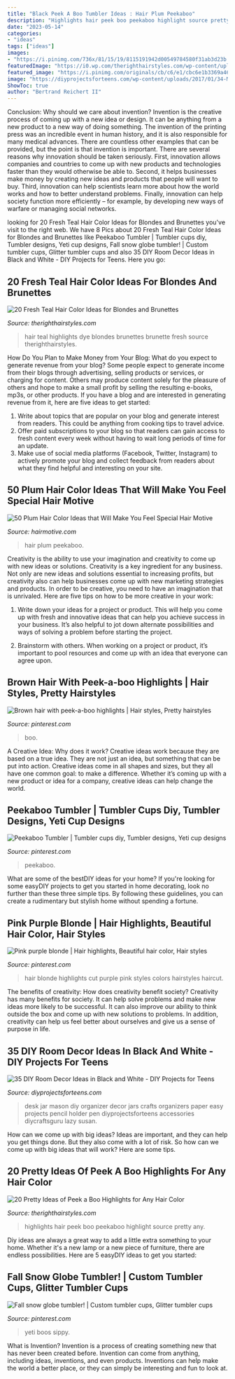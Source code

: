 ```yaml
---
title: "Black Peek A Boo Tumbler Ideas : Hair Plum Peekaboo"
description: "Highlights hair peek boo peekaboo highlight source pretty any"
date: "2023-05-14"
categories:
- "ideas"
tags: ["ideas"]
images:
- "https://i.pinimg.com/736x/81/15/19/8115191942d00549784580f31ab3d23b.jpg"
featuredImage: "https://i0.wp.com/therighthairstyles.com/wp-content/uploads/2016/04/2-teal-hair-with-blue-highlights.jpg?w=500&amp;ssl=1"
featured_image: "https://i.pinimg.com/originals/cb/c6/e1/cbc6e1b3369a46a563df4a25a95e0ed0.jpg"
image: "https://diyprojectsforteens.com/wp-content/uploads/2017/01/34-Mason-Jar-Desk-Organizer.jpg"
ShowToc: true
author: "Bertrand Reichert II"
---
```



Conclusion: Why should we care about invention?
Invention is the creative process of coming up with a new idea or design. It can be anything from a new product to a new way of doing something. The invention of the printing press was an incredible event in human history, and it is also responsible for many medical advances. There are countless other examples that can be provided, but the point is that invention is important.
There are several reasons why innovation should be taken seriously. First, innovation allows companies and countries to come up with new products and technologies faster than they would otherwise be able to. Second, it helps businesses make money by creating new ideas and products that people will want to buy. Third, innovation can help scientists learn more about how the world works and how to better understand problems. Finally, innovation can help society function more efficiently – for example, by developing new ways of warfare or managing social networks.

	

		
looking for 20 Fresh Teal Hair Color Ideas for Blondes and Brunettes you've visit to the right web. We have 8 Pics about 20 Fresh Teal Hair Color Ideas for Blondes and Brunettes like Peekaboo Tumbler | Tumbler cups diy, Tumbler designs, Yeti cup designs, Fall snow globe tumbler! | Custom tumbler cups, Glitter tumbler cups and also 35 DIY Room Decor Ideas in Black and White - DIY Projects for Teens. Here you go:
		
    
## 20 Fresh Teal Hair Color Ideas For Blondes And Brunettes

<img loading=lazy src="https://i0.wp.com/therighthairstyles.com/wp-content/uploads/2016/04/2-teal-hair-with-blue-highlights.jpg?w=500&amp;ssl=1" onerror="this.onerror=null;this.src='https://tse1.mm.bing.net/th?id=OIP.8u_TaV-HE8xehvPYJDUxCAHaJQ&amp;pid=15.1';" alt="20 Fresh Teal Hair Color Ideas for Blondes and Brunettes">

_Source: therighthairstyles.com_

>hair teal highlights dye blondes brunettes brunette fresh source therighthairstyles. 

	

How Do You Plan to Make Money from Your Blog: What do you expect to generate revenue from your blog?
Some people expect to generate income from their blogs through advertising, selling products or services, or charging for content. Others may produce content solely for the pleasure of others and hope to make a small profit by selling the resulting e-books, mp3s, or other products. If you have a blog and are interested in generating revenue from it, here are five ideas to get started: 
1. Write about topics that are popular on your blog and generate interest from readers. This could be anything from cooking tips to travel advice.
2. Offer paid subscriptions to your blog so that readers can gain access to fresh content every week without having to wait long periods of time for an update.
3. Make use of social media platforms (Facebook, Twitter, Instagram) to actively promote your blog and collect feedback from readers about what they find helpful and interesting on your site.

    
## 50 Plum Hair Color Ideas That Will Make You Feel Special Hair Motive

<img loading=lazy src="https://hairmotive.com/wp-content/uploads/2017/08/Peekaboo-Plum-Hair.jpg" onerror="this.onerror=null;this.src='https://tse1.mm.bing.net/th?id=OIP.n3FagQirLRTgnXuhFrzMzAHaHa&amp;pid=15.1';" alt="50 Plum Hair Color Ideas that Will Make You Feel Special Hair Motive">

_Source: hairmotive.com_

>hair plum peekaboo. 

	

Creativity is the ability to use your imagination and creativity to come up with new ideas or solutions.
Creativity is a key ingredient for any business. Not only are new ideas and solutions essential to increasing profits, but creativity also can help businesses come up with new marketing strategies and products. In order to be creative, you need to have an imagination that is unrivaled. Here are five tips on how to be more creative in your work: 
1. Write down your ideas for a project or product. This will help you come up with fresh and innovative ideas that can help you achieve success in your business. It’s also helpful to jot down alternate possibilities and ways of solving a problem before starting the project. 

2. Brainstorm with others. When working on a project or product, it’s important to pool resources and come up with an idea that everyone can agree upon.

    
## Brown Hair With Peek-a-boo Highlights | Hair Styles, Pretty Hairstyles

<img loading=lazy src="https://i.pinimg.com/originals/cb/c6/e1/cbc6e1b3369a46a563df4a25a95e0ed0.jpg" onerror="this.onerror=null;this.src='https://tse1.mm.bing.net/th?id=OIP.ZzsgUnc20oYtO3Tu9u1UOgHaJ4&amp;pid=15.1';" alt="Brown hair with peek-a-boo highlights | Hair styles, Pretty hairstyles">

_Source: pinterest.com_

>boo. 

	

A Creative Idea: Why does it work?
Creative ideas work because they are based on a true idea. They are not just an idea, but something that can be put into action. Creative ideas come in all shapes and sizes, but they all have one common goal: to make a difference. Whether it’s coming up with a new product or idea for a company, creative ideas can help change the world.

    
## Peekaboo Tumbler | Tumbler Cups Diy, Tumbler Designs, Yeti Cup Designs

<img loading=lazy src="https://i.pinimg.com/736x/09/e2/15/09e215c437be1cbae4b3081c426d08fb.jpg" onerror="this.onerror=null;this.src='https://tse3.mm.bing.net/th?id=OIP.dpQp92pxNeRAr2po5dpcggHaJ5&amp;pid=15.1';" alt="Peekaboo Tumbler | Tumbler cups diy, Tumbler designs, Yeti cup designs">

_Source: pinterest.com_

>peekaboo. 

	

What are some of the bestDIY ideas for your home?
If you're looking for some easyDIY projects to get you started in home decorating, look no further than these three simple tips. By following these guidelines, you can create a rudimentary but stylish home without spending a fortune.

    
## Pink Purple Blonde | Hair Highlights, Beautiful Hair Color, Hair Styles

<img loading=lazy src="https://i.pinimg.com/736x/8f/df/ea/8fdfea85499b6eeb519b111e3b5aaf6e--red-blonde-hair-haircolor.jpg" onerror="this.onerror=null;this.src='https://tse4.mm.bing.net/th?id=OIP.oqbVmv5ZiJkRjpTeClWFPgHaJ7&amp;pid=15.1';" alt="Pink purple blonde | Hair highlights, Beautiful hair color, Hair styles">

_Source: pinterest.com_

>hair blonde highlights cut purple pink styles colors hairstyles haircut. 

	

The benefits of creativity: How does creativity benefit society?
Creativity has many benefits for society. It can help solve problems and make new ideas more likely to be successful. It can also improve our ability to think outside the box and come up with new solutions to problems. In addition, creativity can help us feel better about ourselves and give us a sense of purpose in life.

    
## 35 DIY Room Decor Ideas In Black And White - DIY Projects For Teens

<img loading=lazy src="https://diyprojectsforteens.com/wp-content/uploads/2017/01/34-Mason-Jar-Desk-Organizer.jpg" onerror="this.onerror=null;this.src='https://tse2.mm.bing.net/th?id=OIP.4UxauOahNb7OHz8WVu6iSgHaKE&amp;pid=15.1';" alt="35 DIY Room Decor Ideas in Black and White - DIY Projects for Teens">

_Source: diyprojectsforteens.com_

>desk jar mason diy organizer decor jars crafts organizers paper easy projects pencil holder pen diyprojectsforteens accessories diycraftsguru lazy susan. 

	

How can we come up with big ideas?
Ideas are important, and they can help you get things done. But they also come with a lot of risk. So how can we come up with big ideas that will work? Here are some tips.

    
## 20 Pretty Ideas Of Peek A Boo Highlights For Any Hair Color

<img loading=lazy src="http://i1.wp.com/therighthairstyles.com/wp-content/uploads/2015/12/3-black-hair-with-blue-peekaboo-highlights.jpg?w=500" onerror="this.onerror=null;this.src='https://tse1.mm.bing.net/th?id=OIP.8k-F2ZQPhdxerDOctlDWQAHaJd&amp;pid=15.1';" alt="20 Pretty Ideas of Peek a Boo Highlights for Any Hair Color">

_Source: therighthairstyles.com_

>highlights hair peek boo peekaboo highlight source pretty any. 

	

Diy ideas are always a great way to add a little extra something to your home. Whether it's a new lamp or a new piece of furniture, there are endless possibilities. Here are 5 easyDIY ideas to get you started: 

    
## Fall Snow Globe Tumbler! | Custom Tumbler Cups, Glitter Tumbler Cups

<img loading=lazy src="https://i.pinimg.com/736x/81/15/19/8115191942d00549784580f31ab3d23b.jpg" onerror="this.onerror=null;this.src='https://tse2.mm.bing.net/th?id=OIP.WTJwb7F_oWvTep26oXyCFAHaPK&amp;pid=15.1';" alt="Fall snow globe tumbler! | Custom tumbler cups, Glitter tumbler cups">

_Source: pinterest.com_

>yeti boos sippy. 

	

What is Invention?
Invention is a process of creating something new that has never been created before. Invention can come from anything, including ideas, inventions, and even products. Inventions can help make the world a better place, or they can simply be interesting and fun to look at.


